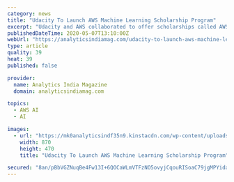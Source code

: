 ```yaml
---
category: news
title: "Udacity To Launch AWS Machine Learning Scholarship Program"
excerpt: "Udacity and AWS collaborated to offer scholarships called AWS Machine Learning Scholarship Program for data science enthusiasts who want to upskill."
publishedDateTime: 2020-05-07T13:10:00Z
webUrl: "https://analyticsindiamag.com/udacity-to-launch-aws-machine-learning-scholarship-program/"
type: article
quality: 39
heat: 39
published: false

provider:
  name: Analytics India Magazine
  domain: analyticsindiamag.com

topics:
  - AWS AI
  - AI

images:
  - url: "https://mk0analyticsindf35n9.kinstacdn.com/wp-content/uploads/2020/05/Udacity-Scholarship.png"
    width: 870
    height: 470
    title: "Udacity To Launch AWS Machine Learning Scholarship Program"

secured: "8an/pBbVGZNuqBe4Fw13I+6QOCaWLmVTFzNO5ovyjCqouRISoaC79jgMPYida2PXihy7VaWLjAbWnf/d1k/pY8qluda1du+Db41VWtvJ+NWGF5PoCYXxdS9YLIpjxiEoBZ3GqYv7Dke2Trx0boaemmDhWgryFjrbuwPCuNsRhycXXz7kg/me34QWUo7PYfN8jXfLrr/l7Tz4/Ypp0EYIU1urTk7aiqzNYJDABOJ1ZaCge9ZomO0ijFhDqLEz0oGaWUTku31XM7DEuWk4z7hiy+yDY/3EDyTNmzYfhIFm3BYM6Iz/0DqqjoUt6h7ceCd5FYix2ObQpOPo2T5zOcYEmJ0qPDQT2jEzBjolX0quVSco/ZUA2sXzx5dvwhT+rx77oLqyJkFC7p3it80lxSGRTziIA1DhuI1cCkwVUKZ7m6IiuZ4XS0iqb1vmevtPe//Pw+zRjKGKSLqHYW+vGQsIzi2zPfg8HRJtu1e9eUIECv8=;P/gR6WsPonDPE4OtUpHA7A=="
---
```


